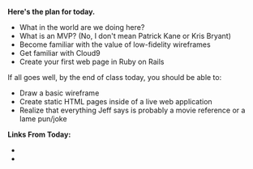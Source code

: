**Here's the plan for today.**

* What in the world are we doing here?
* What is an MVP? (No, I don't mean Patrick Kane or Kris Bryant)
* Become familiar with the value of low-fidelity wireframes
* Get familiar with Cloud9
* Create your first web page in Ruby on Rails

If all goes well, by the end of class today, you should be able to:

* Draw a basic wireframe
* Create static HTML pages inside of a live web application
* Realize that everything Jeff says is probably a movie reference or a lame pun/joke

**Links From Today:**

* 
* 

